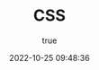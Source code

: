 ---
pageComponent:
  name: Catalogue
  data:
    path: 笔记：CSS
    imgUrl: https://cdn.jsdelivr.net/gh/xugaoyi/image_store/blog/20200112120340.png
    description: 本章内容为博主在原教程基础上添加学习笔记，教程版权归原作者所有。来源：<a href='https://wangdoc.com/javascript/' target='_blank'>JavaScript教程</a>
title: CSS
date: 2022-10-25 09:48:36
permalink: /css/
article: false
comment: false
editLink: false
author: 
  name: JackCin
  link: https://github.com/JackCin877
---